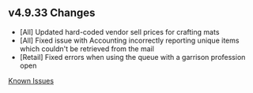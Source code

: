 ## v4.9.33 Changes

* [All] Updated hard-coded vendor sell prices for crafting mats
* [All] Fixed issue with Accounting incorrectly reporting unique items which couldn't be retrieved from the mail
* [Retail] Fixed errors when using the queue with a garrison profession open

[Known Issues](http://support.tradeskillmaster.com/display/KB/TSM4+Currently+Known+Issues)
